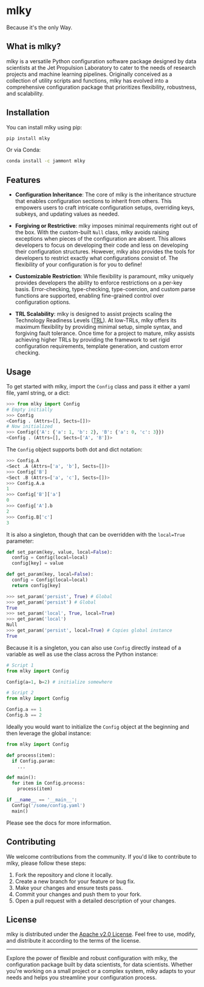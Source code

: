 # mlky

Because it's the only Way.

## What is mlky?

mlky is a versatile Python configuration software package designed by data scientists at the Jet Propulsion Laboratory to cater to the needs of research projects and machine learning pipelines. Originally conceived as a collection of utility scripts and functions, mlky has evolved into a comprehensive configuration package that prioritizes flexibility, robustness, and scalability.

## Installation

You can install mlky using pip:

```bash
pip install mlky
```

Or via Conda:

```bash
conda install -c jammont mlky
```

## Features

- **Configuration Inheritance**: The core of mlky is the inheritance structure that enables configuration sections to inherit from others. This empowers users to craft intricate configuration setups, overriding keys, subkeys, and updating values as needed.

- **Forgiving or Restrictive**: mlky imposes minimal requirements right out of the box. With the custom-built `Null` class, mlky avoids raising exceptions when pieces of the configuration are absent. This allows developers to focus on developing their code and less on developing their configuration structures. However, mlky also provides the tools for developers to restrict exactly what configurations consist of. The flexibility of your configuration is for you to define!

- **Customizable Restriction**: While flexibility is paramount, mlky uniquely provides developers the ability to enforce restrictions on a per-key basis. Error-checking, type-checking, type-coercion, and custom parse functions are supported, enabling fine-grained control over configuration options.

- **TRL Scalability**: mlky is designed to assist projects scaling the Technology Readiness Levels ([TRL](https://www.nasa.gov/directorates/heo/scan/engineering/technology/technology_readiness_level)). At low-TRLs, mlky offers its maximum flexibility by providing minimal setup, simple syntax, and forgiving fault tolerance. Once time for a project to mature, mlky assists achieving higher TRLs by providing the framework to set rigid configuration requirements, template generation, and custom error checking.

## Usage

To get started with mlky, import the `Config` class and pass it either a yaml file, yaml string, or a dict:

```python
>>> from mlky import Config
# Empty initially
>>> Config
<Config . (Attrs=[], Sects=[])>
# Now initialized
>>> Config({'A': {'a': 1, 'b': 2}, 'B': {'a': 0, 'c': 3}})
<Config . (Attrs=[], Sects=['A', 'B'])>
```

The `Config` object supports both dot and dict notation:

```python
>>> Config.A
<Sect .A (Attrs=['a', 'b'], Sects=[])>
>>> Config['B']
<Sect .B (Attrs=['a', 'c'], Sects=[])>
>>> Config.A.a
1
>>> Config['B']['a']
0
>>> Config['A'].b
2
>>> Config.B['c']
3
```

It is also a singleton, though that can be overridden with the `local=True` parameter:

```python
def set_param(key, value, local=False):
  config = Config(local=local)
  config[key] = value

def get_param(key, local=False):
  config = Config(local=local)
  return config[key]

>>> set_param('persist', True) # Global
>>> get_param('persist') # Global
True
>>> set_param('local', True, local=True)
>>> get_param('local')
Null
>>> get_param('persist', local=True) # Copies global instance
True
```

Because it is a singleton, you can also use `Config` directly instead of a variable as well as use the class across the Python instance:

```python
# Script 1
from mlky import Config

Config(a=1, b=2) # initialize somewhere
```
```python
# Script 2
from mlky import Config

Config.a == 1
Config.b == 2
```

Ideally you would want to initialize the `Config` object at the beginning and then leverage the global instance:

```python
from mlky import Config

def process(item):
  if Config.param:
    ...

def main():
  for item in Config.process:
    process(item)

if __name__ == '__main__':
  Config('/some/config.yaml')
  main()
```

Please see the docs for more information.

## Contributing

We welcome contributions from the community. If you'd like to contribute to mlky, please follow these steps:

1. Fork the repository and clone it locally.
2. Create a new branch for your feature or bug fix.
3. Make your changes and ensure tests pass.
4. Commit your changes and push them to your fork.
5. Open a pull request with a detailed description of your changes.

## License

mlky is distributed under the [Apache v2.0 License](https://opensource.org/license/apache-2-0/). Feel free to use, modify, and distribute it according to the terms of the license.

---

Explore the power of flexible and robust configuration with mlky, the configuration package built by data scientists, for data scientists. Whether you're working on a small project or a complex system, mlky adapts to your needs and helps you streamline your configuration process.
